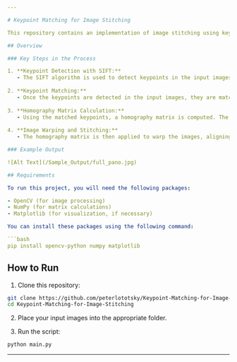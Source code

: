 ```yaml
---

# Keypoint Matching for Image Stitching

This repository contains an implementation of image stitching using keypoint matching, primarily leveraging the SIFT (Scale-Invariant Feature Transform) algorithm. The goal of this project is to stitch multiple images together into a single panoramic image.

## Overview

### Key Steps in the Process

1. **Keypoint Detection with SIFT:**
   - The SIFT algorithm is used to detect keypoints in the input images.
   
2. **Keypoint Matching:**
   - Once the keypoints are detected in the input images, they are matched between overlapping image pairs. These matches are used to identify the corresponding points in the images that will be used for alignment.
   
3. **Homography Matrix Calculation:**
   - Using the matched keypoints, a homography matrix is computed. The homography matrix is a transformation that maps points from one image to another, enabling us to align the images based on their corresponding keypoints.
   
4. **Image Warping and Stitching:**
   - The homography matrix is then applied to warp the images, aligning them in a common reference frame. Once aligned, the images are blended together to form a seamless panoramic image.

### Example Output

![Alt Text](/Sample_Output/full_pano.jpg)

## Requirements

To run this project, you will need the following packages:

- OpenCV (for image processing)
- NumPy (for matrix calculations)
- Matplotlib (for visualization, if necessary)

You can install these packages using the following command:

```bash
pip install opencv-python numpy matplotlib
```

## How to Run

1. Clone this repository:

```bash
git clone https://github.com/peterlototsky/Keypoint-Matching-for-Image-Stitching.git
cd Keypoint-Matching-for-Image-Stitching
```

2. Place your input images into the appropriate folder.

3. Run the script:

```bash
python main.py
```

---
```

